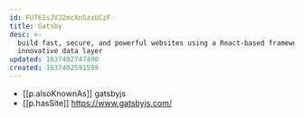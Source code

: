 ```yaml
---
id: FUT61sJVJ2mcXnSzxUCzF
title: Gatsby
desc: >-
  build fast, secure, and powerful websites using a React-based framework and
  innovative data layer
updated: 1637402747490
created: 1637402591599
---
```



- [[p.alsoKnownAs]] gatsbyjs
- [[p.hasSite]] https://www.gatsbyjs.com/
